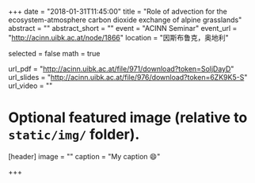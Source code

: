 +++
date = "2018-01-31T11:45:00"
title = "Role of advection for the ecosystem-atmosphere carbon dioxide exchange of alpine grasslands"
abstract = ""
abstract_short = ""
event = "ACINN Seminar"
event_url = "http://acinn.uibk.ac.at/node/1866"
location = "因斯布鲁克，奥地利"

selected = false
math = true

url_pdf = "http://acinn.uibk.ac.at/file/971/download?token=SoljDayD"
url_slides = "http://acinn.uibk.ac.at/file/976/download?token=6ZK9K5-S"
url_video = ""

# Optional featured image (relative to `static/img/` folder).
[header]
image = ""
caption = "My caption :smile:"

+++

